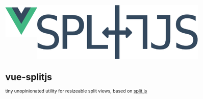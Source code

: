 <div style="display: flex;width: 100%">
  <img src="./assets/vue.png" alt="vue" height="100"/>
  <img src="./assets/splitjs.svg" alt="splitjs"/>
</div>

# vue-splitjs
tiny unopinionated utility for resizeable split views, based on [split.js](https://github.com/nathancahill/Split.js)
